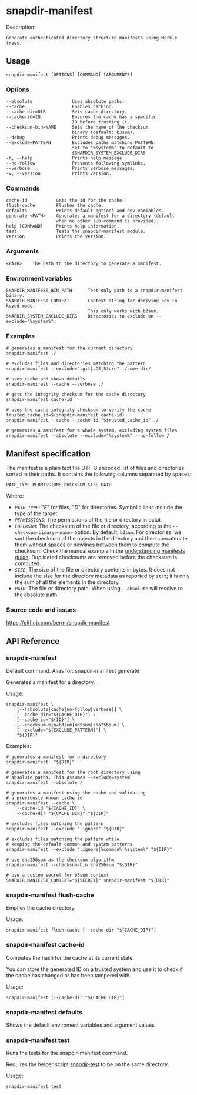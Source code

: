 # snapdir-manifest

Description:

    Generate authenticated directory structure manifests using Merkle trees.

## Usage

    snapdir-manifest [OPTIONS] [COMMAND] [ARGUMENTS]

### Options

    --absolute               Uses absolute paths.
    --cache                  Enables caching.
    --cache-dir=DIR          Sets cache directory.
    --cache-id=ID            Ensures the cache has a specific
                             ID before trusting it.
    --checksum-bin=NAME      Sets the name of the checksum
                             binary (default: b3sum).
    --debug                  Prints debug messages.
    --exclude=PATTERN        Excludes paths matching PATTERN.
                             set to "%system%" to default to
                             $SNAPDIR_SYSTEM_EXCLUDE_DIRS
    -h, --help               Prints help message.
    --no-follow              Prevents following symlinks.
    --verbose                Prints verbose messages.
    -v, --version            Prints version.

### Commands

    cache-id           Gets the id for the cache.
    flush-cache        Flushes the cache.
    defaults           Prints default options and env variables.
    generate <PATH>    Generates a manifest for a directory (default
                       when no other sub-command is provided).
    help [COMMAND]     Prints help information.
    test               Tests the snapdir-manifest module.
    version            Prints the version.

### Arguments

    <PATH>    The path to the directory to generate a manifest.

### Environment variables

    SNAPDIR_MANIFEST_BIN_PATH      Test-only path to a snapdir-manifest binary.
    SNAPDIR_MANIFEST_CONTEXT       Context string for deriving key in keyed mode.
                                   This only works with b3sum.
    SNAPDIR_SYSTEM_EXCLUDE_DIRS    Directories to exclude on --exclude="%system%".

### Examples

    # generates a manifest for the current directory
    snapdir-manifest ./

    # excludes files and directories matching the pattern
    snapdir-manifest --exclude=".git|.DS_Store" ./some-dir/

    # uses cache and shows details
    snapdir-manifest --cache --verbose ./

    # gets the integrity checksum for the cache directory
    snapdir-manifest cache-id

    # uses the cache integrity checksum to verify the cache
    trusted_cache_id=$(snapdir-manifest cache-id)
    snapdir-manifest --cache --cache-id "$trusted_cache_id" ./

    # generates a manifest for a whole system, excluding system files
    snapdir-manifest --absolute --exclude="%system%" --no-follow /

## Manifest specification

The manifest is a plain text file UTF-8 encoded list of files and
directories sorted in their paths. It contains the following columns
separated by spaces:

    PATH_TYPE PERMISSIONS CHECKSUM SIZE PATH

Where:

- *`PATH_TYPE`*: "*F*" for files, "*D*" for directories. Symbolic
  links include the type of the target.
- *`PERMISSIONS`*: The permissions of the file or directory in octal.
- *`CHECKSUM`*: The checksum of the file or directory, according to
  the `--checksum-binary=<name>` option. By default, `b3sum`. For
  directories, we sort the checksum of the objects in the directory
  and then concatenate them without spaces or newlines between them to
  compute the checksum. Check the manual example in the [understanding
  manifests guide](docs/understanding-manifests.md).
  Duplicated checksums are removed before the checksum is computed.
- *`SIZE`*: The size of the file or directory contents in bytes. It
  does not include the size for the directory metadata as reported by
  `stat`; it is only the sum of all the elements in the directory.
- *`PATH`*: The file or directory path. When using `--absolute` will
  resolve to the absolute path.

### Source code and issues

https://github.com/bermi/snapdir-manifest

## API Reference

### snapdir-manifest

Default command. Alias for: snapdir-manifest generate

Generates a manifest for a directory.

Usage:

    snapdir-manifest \
        [--(absolute|cache|no-follow|verbose)] \
        [--cache-dir="${CACHE_DIR}"] \
        [--cache-id="${ID}"] \
        [--checksum-bin=b3sum|md5sum|sha256sum] \
        [--exclude="${EXCLUDE_PATTERN}"] \
        "${DIR}"

Examples:

    # generates a manifest for a directory
    snapdir-manifest  "${DIR}"

    # generates a manifest for the root directory using
    # absolute paths. This assumes --exclude=system
    snapdir-manifest --absolute /

    # generates a manifest using the cache and validating
    # a previously known cache id
    snapdir-manifest --cache \
        --cache-id "${CACHE_ID}" \
        --cache-dir "${CACHE_DIR}" "${DIR}"

    # excludes files matching the pattern
    snapdir-manifest --exclude ".ignore" "${DIR}"

    # excludes files matching the pattern while
    # keeping the default common and system patterns
    snapdir-manifest --exclude ".ignore|%common%|%system%" "${DIR}"

    # use sha256sum as the checksum algorithm
    snapdir-manifest --checksum-bin sha256sum "${DIR}"

    # use a custom secret for b3sum context
    SNAPDIR_MANIFEST_CONTEXT="${SECRET}" snapdir-manifest "${DIR}"

### snapdir-manifest flush-cache

Empties the cache directory.

Usage:

    snapdir-manifest flush-cache [--cache-dir "${CACHE_DIR}"]

### snapdir-manifest cache-id

Computes the hash for the cache at its current state.

You can store the generated ID on a trusted system and use it to
check if the cache has changed or has been tampered with.

Usage:

    snapdir-manifest [--cache-dir "${CACHE_DIR}"]

### snapdir-manifest defaults

Shows the default enviroment variables and argument values.

### snapdir-manifest test

Runs the tests for the snapdir-manifest command.

Requires the helper script [snapdir-test](./snapdir-test) to be on the same directory.

Usage:

    snapdir-manifest test
